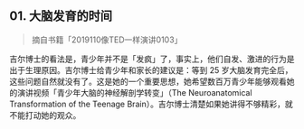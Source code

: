 ## 01. 大脑发育的时间
> 摘自书籍「2019110像TED一样演讲0103」

吉尔博士的看法是，青少年并不是「发疯」了，事实上，他们自发、激进的行为是出于生理原因。吉尔博士给青少年和家长的建议是：等到 25 岁大脑发育完全后，这些问题自然就没有了。这是她的一个重要思想，她希望数百万青少年能够观看她的演讲视频「青少年大脑的神经解剖学转变」（The Neuroanatomical Transformation of the Teenage Brain）。吉尔博士清楚如果她讲得不够精彩，就不能打动她的观众。
